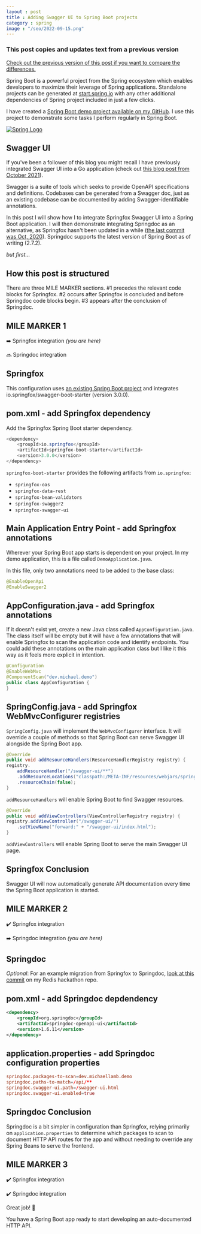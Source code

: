 ```yaml
---
layout : post
title : Adding Swagger UI to Spring Boot projects
category : spring
image : "/seo/2022-09-15.png"
---
```

### This post copies and updates text from a previous version

[Check out the previous version of this post if you want to compare the differences.][previous]

Spring Boot is a powerful project from the Spring ecosystem which enables developers to maximize their leverage of Spring applications. Standalone projects can be generated at [start.spring.io](https://start.spring.io) with any other additional dependencies of Spring project included in just a few clicks.

I have created a [Spring Boot demo project available on my GitHub][demo]. I use this project to demonstrate some tasks I perform regularly in Spring Boot.

[![Spring Logo](https://spring.io/images/spring-logo.svg)](https://spring.io/projects/spring-boot)

## Swagger UI

If you've been a follower of this blog you might recall I have previously integrated Swagger UI into a Go application (check out [this blog post from October 2021](https://michaellamb.dev/golang/2021/10/22/go-swagger.html)).

Swagger is a suite of tools which seeks to provide OpenAPI specifications and definitions. Codebases can be generated from a Swagger doc, just as an existing codebase can be documented by adding Swagger-identifiable annotations.

In this post I will show how I to integrate Springfox Swagger UI into a Spring Boot application. I will then demonstrate integrating Springdoc as an alternative, as Springfox hasn't been updated in a while ([the last commit was Oct, 2020][springfox-last-commit]). Springdoc supports the latest version of Spring Boot as of writing (2.7.2).

_but first..._

## How this post is structured

There are three MILE MARKER sections. #1 precedes the relevant code blocks for Springfox. #2 occurs after Springfox is concluded and before Springdoc code blocks begin. #3 appears after the conclusion of Springdoc.

## MILE MARKER 1

➡️ Springfox integration _(you are here)_

🔜 Springdoc integration

## Springfox

This configuration uses [an existing Spring Boot project][demo] and integrates io.springfox/swagger-boot-starter (version 3.0.0).

## pom.xml - add Springfox dependency

Add the Springfox Spring Boot starter dependency.

```java
<dependency>
    <groupId>io.springfox</groupId>
    <artifactId>springfox-boot-starter</artifactId>
    <version>3.0.0</version>
</dependency>
```

`springfox-boot-starter` provides the following artifacts from `io.springfox`:

- `springfox-oas`
- `springfox-data-rest`
- `springfox-bean-validators`
- `springfox-swagger2`
- `springfox-swagger-ui`

## Main Application Entry Point - add Springfox annotations

Wherever your Spring Boot app starts is dependent on your project. In my demo application, this is a file called `DemoApplication.java`.

In this file, only two annotations need to be added to the base class:

```java
@EnableOpenApi
@EnableSwagger2
```

## AppConfiguration.java - add Springfox annotations

If it doesn't exist yet, create a new Java class called `AppConfiguration.java`. The class itself will be empty but it will have a few annotations that will enable Springfox to scan the application code and identify endpoints. You could add these annotations on the main application class but I like it this way as it feels more explicit in intention.

```java
@Configuration
@EnableWebMvc
@ComponentScan("dev.michael.demo")
public class AppConfiguration {
}
```

## SpringConfig.java - add Springfox WebMvcConfigurer registries

`SpringConfig.java` will implement the `WebMvcConfigurer` interface. It will override a couple of methods so that Spring Boot can serve Swagger UI alongside the Spring Boot app.

```java
@Override
public void addResourceHandlers(ResourceHandlerRegistry registry) {
registry.
    addResourceHandler("/swagger-ui/**")
    .addResourceLocations("classpath:/META-INF/resources/webjars/springfox-swagger-ui/")
    .resourceChain(false);
}
```

`addResourceHandlers` will enable Spring Boot to find Swagger resources.

```java
@Override
public void addViewControllers(ViewControllerRegistry registry) {
registry.addViewController("/swagger-ui/")
    .setViewName("forward:" + "/swagger-ui/index.html");
}
```

`addViewControllers` will enable Spring Boot to serve the main Swagger UI page.

## Springfox Conclusion

Swagger UI will now automatically generate API documentation every time the Spring Boot application is started.

## MILE MARKER 2

✔️ Springfox integration

➡️ Springdoc integration _(you are here)_

## Springdoc

_Optional_: For an example migration from Springfox to Springdoc, [look at this commit][migration] on my Redis hackathon repo.

## pom.xml - add Springdoc depdendency

```xml
<dependency>
    <groupId>org.springdoc</groupId>
    <artifactId>springdoc-openapi-ui</artifactId>
    <version>1.6.11</version>
</dependency>
```

## application.properties - add Springdoc configuration properties

```conf
springdoc.packages-to-scan=dev.michaellamb.demo
springdoc.paths-to-match=/api/**
springdoc.swagger-ui.path=/swagger-ui.html
springdoc.swagger-ui.enabled=true
```

## Springdoc Conclusion

Springdoc is a bit simpler in configuration than Springfox, relying primarily on `application.properties` to determine which packages to scan to document HTTP API routes for the app and without needing to override any Spring Beans to serve the frontend.

## MILE MARKER 3

✔️ Springfox integration

✔️ Springdoc integration

Great job! 🎉

You have a Spring Boot app ready to start developing an auto-documented HTTP API.

[previous]:https://michaellamb.dev/2021/03/01/spring-boot-swagger-ui.html
[demo]:https://github.com/michaellambgelo/demo
[springfox-last-commit]:https://github.com/springfox/springfox/commit/ab5868471cdbaf54dac01af12933fe0437cf2b01
[migration]:https://github.com/michaellambgelo/stackathon/commit/fae387b0f6a166aacd3e9bb829c120de4add3c01
